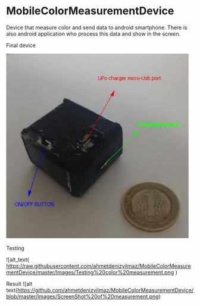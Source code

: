 # MobileColorMeasurementDevice
Device that measure color and send data to android smartphone. There is also android application who process this data and show in the screen.


Final device 

![alt text](https://github.com/ahmetdenizyilmaz/MobileColorMeasurementDevice/blob/master/Images/Final%20device%20with%20box.png)

Testing

![alt_text( https://raw.githubusercontent.com/ahmetdenizyilmaz/MobileColorMeasurementDevice/master/Images/Testing%20color%20measurement.png )

Result
![alt text(https://github.com/ahmetdenizyilmaz/MobileColorMeasurementDevice/blob/master/Images/ScreenShot%20of%20measurement.png)
